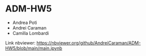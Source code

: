 # ADM-HW5

- Andrea Potì
- Andrei Caraman
- Camilla Lombardi

Link nbviewer: https://nbviewer.org/github/AndreiCaraman/ADM-HW5/blob/main/main.ipynb
